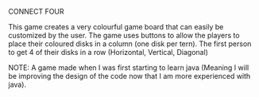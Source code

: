 CONNECT FOUR

This game creates a very colourful game board that can easily be customized by the user.
The game uses buttons to allow the players to place their coloured disks in a column (one disk per tern).
The first person to get 4 of their disks in a row (Horizontal, Vertical, Diagonal)


NOTE: A game made when I was first starting to learn java (Meaning I will be improving the design of the code now that I am more experienced with java). 
